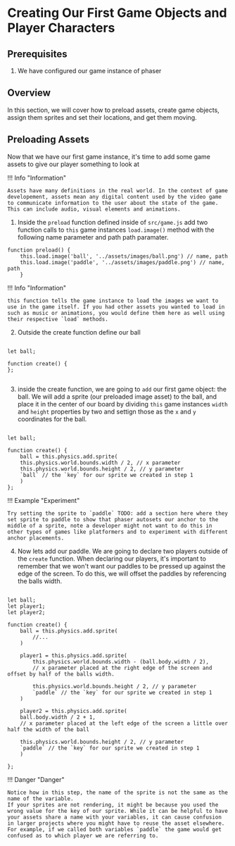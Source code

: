 # Creating Our First Game Objects and Player Characters

## Prerequisites
1. We have configured our game instance of phaser

## Overview
In this section, we will cover how to preload assets, create game objects, assign them sprites and 
set their locations, and get them moving.

## Preloading Assets

Now that we have our first game instance, it's time to add some game assets to give our player something to look at

!!! Info "Information"

    Assets have many definitions in the real world. In the context of game developement, assets mean any digital content used by the video game to communicate information to the user about the state of the game. This can include audio, visual elements and animations.

1. Inside the `preload` function defined inside of `src/game.js` add two function calls to `this` game instances `load.image()` method with the following name parameter and path path paramater.

```JS title="game.js" linenums="1"
function preload() {
    this.load.image('ball', '../assets/images/ball.png') // name, path
    this.load.image('paddle', '../assets/images/paddle.png') // name, path
    }

```

!!! Info "Information" 
    
    this function tells the game instance to load the images we want to use in the game itself. If you had other assets you wanted to load in such as music or animations, you would define them here as well using their respective `load` methods. 

2. Outside the create function define our ball

```JS title="game.js" linenums="1"

let ball;

function create() {
};


```

3. inside the create function, we are going to `add` our first game object: the ball. We will add a sprite (our preloaded image asset) to the ball, and place it in the center of our board by dividing `this` game instances `width` and `height` properties by two and settign those as the `x` and `y` coordinates for the ball. 

```JS title="game.js" linenums="1"

let ball;

function create() {
    ball = this.physics.add.sprite( 
    this.physics.world.bounds.width / 2, // x parameter
    this.physics.world.bounds.height / 2, // y parameter
    `ball` // the `key` for our sprite we created in step 1
    )
};

```

!!! Example "Experiment"

    Try setting the sprite to `paddle` TODO: add a section here where they set sprite to paddle to show that phaser autosets our anchor to the middle of a sprite, note a developer might not want to do this in other types of games like platformers and to experiment with different anchor placements.


4. Now lets add our paddle. We are going to declare two players outside of the `create` function. When declaring our players, it's important to remember that we won't want our paddles to be pressed up against the edge of the screen. To do this, we will offset the paddles by referencing the balls width. 

```JS title="game.js" linenums="1"

let ball;
let player1;
let player2;

function create() {
    ball = this.physics.add.sprite( 
        //... 
    )

    player1 = this.physics.add.sprite( 
        this.physics.world.bounds.width - (ball.body.width / 2),
        // x parameter placed at the right edge of the screen and offset by half of the balls width.
        
        this.physics.world.bounds.height / 2, // y parameter
        `paddle` // the `key` for our sprite we created in step 1
    )

    player2 = this.physics.add.sprite( 
    ball.body.width / 2 + 1, 
    // x parameter placed at the left edge of the screen a little over half the width of the ball

    this.physics.world.bounds.height / 2, // y parameter
    `paddle` // the `key` for our sprite we created in step 1
    )

};

```

!!! Danger "Danger"

    Notice how in this step, the name of the sprite is not the same as the name of the variable.
    If your sprites are not rendering, it might be because you used the wrong value for the key of our sprite. While it can be helpful to have your assets share a name with your variables, it can cause confusion in larger projects where you might have to reuse the asset elsewhere.
    For example, if we called both variables `paddle` the game would get confused as to which player we are referring to.









